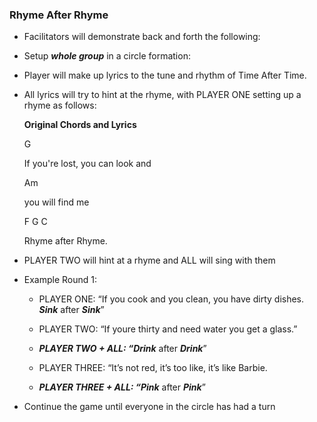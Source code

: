 ### Rhyme After Rhyme

* Facilitators will demonstrate back and forth the following:

* Setup ***whole group*** in a circle formation:

* Player will make up lyrics to the tune and rhythm of Time After Time.

* All lyrics will try to hint at the rhyme, with PLAYER ONE setting up a rhyme as follows:

  **Original Chords and Lyrics**

  G                        

  If you're lost, you can look and 

  Am

  you will find me

  F   G     C

  Rhyme after Rhyme.


* PLAYER TWO will hint at a rhyme and ALL will sing with them

* Example Round 1: 

  * PLAYER ONE: “If you cook and you clean, you have dirty dishes. ***Sink*** after ***Sink***”

  * PLAYER TWO:  “If youre thirty and need water you get a glass.”

  * ***PLAYER TWO \+ ALL: “Drink*** after ***Drink***”

  * PLAYER THREE: “It’s not red, it’s too like, it’s like Barbie. 

  * ***PLAYER THREE \+ ALL: “Pink*** after ***Pink***”

* Continue the game until everyone in the circle has had a turn